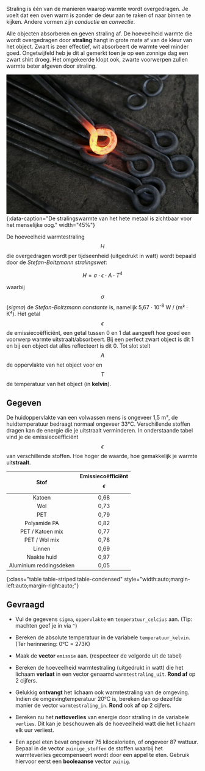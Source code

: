 Straling is één van de manieren waarop warmte wordt overgedragen. Je voelt dat een oven warm is zonder de deur aan te raken of naar binnen te kijken. Andere vormen zijn *conductie* en *convectie*.

Alle objecten absorberen en geven straling af. De hoeveelheid warmte die wordt overgedragen door **straling** hangt in grote mate af van de kleur van het object. Zwart is zeer effectief, wit absorbeert de warmte veel minder goed. Ongetwijfeld heb je dit al gemerkt toen je op een zonnige dag een zwart shirt droeg. Het omgekeerde klopt ook, zwarte voorwerpen zullen warmte beter afgeven door straling.

![De stralingswarmte van het hete metaal is zichtbaar voor het menselijke oog.](media/Hot_metalwork.jpg "Foto door Fir0002/Flagstaffotos op Wikimedia Commons."){:data-caption="De stralingswarmte van het hete metaal is zichtbaar voor het menselijke oog." width="45%"}

De hoeveelheid warmtestraling $$H$$ die overgedragen wordt per tijdseenheid  (uitgedrukt in watt) wordt bepaald door de *Stefan-Boltzmann stralingswet*:

$$
    H = \sigma \cdot \epsilon \cdot A \cdot T^4
$$

waarbij $$\sigma$$ (*sigma*) de *Stefan-Boltzmann constante* is, namelijk 5,67 · 10<sup>-8</sup> W / (m² · K⁴). Het getal $$\epsilon$$ de emissiecoëfficiënt, een getal tussen 0 en 1 dat aangeeft hoe goed een voorwerp warmte uitstraalt/absorbeert. Bij een perfect zwart object is dit 1 en bij een object dat alles reflecteert is dit 0. Tot slot stelt $$A$$ de oppervlakte van het object voor en $$T$$ de temperatuur van het object (in **kelvin**).

## Gegeven

De huidoppervlakte van een volwassen mens is ongeveer 1,5 m², de huidtemperatuur bedraagt normaal ongeveer 33°C. Verschillende stoffen dragen kan de energie die je uitstraalt verminderen. In onderstaande tabel vind je de emissiecoëfficiënt $$\epsilon$$ van verschillende stoffen. Hoe hoger de waarde, hoe gemakkelijk je warmte uit**straalt**. 

| Stof                    | Emissiecoëfficiënt $$\epsilon$$ | 
|:-----------------------:|:----------:|
| Katoen                  | 0,68       |
| Wol                     | 0,73       |
| PET                     | 0,79       |
| Polyamide PA            | 0,82       |
| PET / Katoen mix        | 0,77       |
| PET / Wol mix           | 0,78       |
| Linnen                  | 0,69       |
| Naakte huid             | 0,97       |
| Aluminium reddingsdeken | 0,05       |
{:class="table table-striped table-condensed" style="width:auto;margin-left:auto;margin-right:auto;"}

## Gevraagd

- Vul de gegevens `sigma`, `oppervlakte` en `temperatuur_celcius` aan. (Tip: machten geef je in via `^`)

- Bereken de absolute temperatuur in de variabele `temperatuur_kelvin`. (Ter herinnering: 0°C = 273K)

- Maak de **vector** `emissie` aan. (respecteer de volgorde uit de tabel)

- Bereken de hoeveelheid warmtestraling (uitgedrukt in watt) die het lichaam **verlaat** in een vector genaamd `warmtestraling_uit`. **Rond af** op 2 cijfers.

- Gelukkig **ontvangt** het lichaam ook warmtestraling van de omgeving. Indien de omgevingtemperatuur 20°C is, bereken dan op dezelfde manier de vector `warmtestraling_in`. **Rond** ook **af** op 2 cijfers.

- Bereken nu het **nettoverlies** van energie door straling in de variabele `verlies`. Dit kan je beschouwen als de hoeveelheid watt die het lichaam elk uur verliest.

- Een appel eten bevat ongeveer 75 kilocalorieën, of ongeveer 87 wattuur. Bepaal in de vector `zuinige_stoffen` de stoffen waarbij het warmteverlies gecompenseert wordt door een appel te eten. Gebruik hiervoor eerst een **booleaanse** vector `zuinig`. 